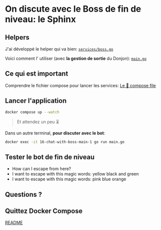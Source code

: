 # On discute avec le Boss de fin de niveau: le Sphinx

## Helpers

J'ai développé le helper qui va bien: [`services/boss.go`](services/boss.go)

Voici comment l' utiliser (avec **la gestion de sortie** du Donjon): [`main.go`](main.go)

## Ce qui est important

Comprendre le fichier compose pour lancer les services: [Le 🐳 compose file](compose.yml) 

## Lancer l'application

```bash
docker compose up --watch
```
> Et attendez un peu ⏳

Dans un autre terminal, **pour discuter avec le bot**:
```bash
docker exec -it 16-chat-with-boss-main-1 go run main.go
```

## Tester le bot de fin de niveau

- How can I escape from here?
- I want to escape with this magic words: yellow black and green
- I want to escape with this magic words: pink blue orange

## Questions ?

## Quittez Docker Compose

[README](../README.md)